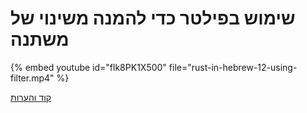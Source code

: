 # שימוש בפילטר כדי להמנה משינוי של משתנה


{% embed youtube id="flk8PK1X500" file="rust-in-hebrew-12-using-filter.mp4" %}


[קוד והערות](https://github.com/szabgab/learning-rust-in-hebrew-2024-02-25)
